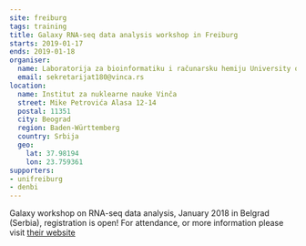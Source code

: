 ```yaml
---
site: freiburg
tags: training
title: Galaxy RNA-seq data analysis workshop in Freiburg
starts: 2019-01-17
ends: 2019-01-18
organiser:
  name: Laboratorija za bioinformatiku i računarsku hemiju University of Beograd, Srbija
  email: sekretarijat180@vinca.rs
location:
  name: Institut za nuklearne nauke Vinča
  street: Mike Petrovića Alasa 12-14
  postal: 11351
  city: Beograd
  region: Baden-Württemberg
  country: Srbija
  geo:
    lat: 37.98194
    lon: 23.759361
supporters:
- unifreiburg
- denbi
---
```


Galaxy workshop on RNA-seq data analysis, January 2018 in Belgrad (Serbia), registration is open!
For attendance, or more information please visit [their website](https://www.vin.bg.ac.rs/180/galaxy2019/)
